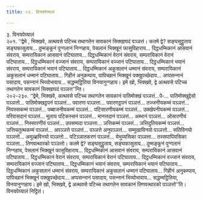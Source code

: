```yaml
---
title: ०३. विनयपेय्यालं

---
```

३. विनयपेय्यालं  
२०१. ‘‘द्वेमे , भिक्खवे, अत्थवसे पटिच्‍च तथागतेन सावकानं सिक्खापदं पञ्‍ञत्तं। कतमे द्वे? सङ्घसुट्ठुताय सङ्घफासुताय… दुम्मङ्कूनं पुग्गलानं निग्गहाय, पेसलानं भिक्खूनं फासुविहाराय… दिट्ठधम्मिकानं आसवानं संवराय, सम्परायिकानं आसवानं पटिघाताय… दिट्ठधम्मिकानं वेरानं संवराय, सम्परायिकानं वेरानं पटिघाताय… दिट्ठधम्मिकानं वज्‍जानं संवराय, सम्परायिकानं वज्‍जानं पटिघाताय… दिट्ठधम्मिकानं भयानं संवराय, सम्परायिकानं भयानं पटिघाताय… दिट्ठधम्मिकानं अकुसलानं धम्मानं संवराय, सम्परायिकानं अकुसलानं धम्मानं पटिघाताय… गिहीनं अनुकम्पाय, पापिच्छानं भिक्खूनं पक्खुपच्छेदाय… अप्पसन्‍नानं पसादाय, पसन्‍नानं भिय्योभावाय… सद्धम्मट्ठितिया विनयानुग्गहाय। इमे खो, भिक्खवे, द्वे अत्थवसे पटिच्‍च तथागतेन सावकानं सिक्खापदं पञ्‍ञत्त’’न्ति।  
२०२-२३०. ‘‘द्वेमे, भिक्खवे, अत्थवसे पटिच्‍च तथागतेन सावकानं पातिमोक्खं पञ्‍ञत्तं…पे॰… पातिमोक्खुद्देसो पञ्‍ञत्तो… पातिमोक्खट्ठपनं पञ्‍ञत्तं… पवारणा पञ्‍ञत्ता… पवारणट्ठपनं पञ्‍ञत्तं… तज्‍जनीयकम्मं पञ्‍ञत्तं… नियस्सकम्मं पञ्‍ञत्तं… पब्बाजनीयकम्मं पञ्‍ञत्तं… पटिसारणीयकम्मं पञ्‍ञत्तं… उक्खेपनीयकम्मं पञ्‍ञत्तं… परिवासदानं पञ्‍ञत्तं… मूलाय पटिकस्सनं पञ्‍ञत्तं… मानत्तदानं पञ्‍ञत्तं… अब्भानं पञ्‍ञत्तं… ओसारणीयं पञ्‍ञत्तं… निस्सारणीयं पञ्‍ञत्तं… उपसम्पदा पञ्‍ञत्ता… ञत्तिकम्मं पञ्‍ञत्तं… ञत्तिदुतियकम्मं पञ्‍ञत्तं… ञत्तिचतुत्थकम्मं पञ्‍ञत्तं… अपञ्‍ञत्ते पञ्‍ञत्तं… पञ्‍ञत्ते अनुपञ्‍ञत्तं… सम्मुखाविनयो पञ्‍ञत्तो… सतिविनयो पञ्‍ञत्तो… अमूळ्हविनयो पञ्‍ञत्तो… पटिञ्‍ञातकरणं पञ्‍ञत्तं… येभुय्यसिका पञ्‍ञत्ता… तस्सपापियसिका पञ्‍ञत्ता… तिणवत्थारको पञ्‍ञत्तो। कतमे द्वे? सङ्घसुट्ठुताय, सङ्घफासुताय… दुम्मङ्कूनं पुग्गलानं निग्गहाय, पेसलानं भिक्खूनं फासुविहाराय… दिट्ठधम्मिकानं आसवानं संवराय, सम्परायिकानं आसवानं पटिघाताय… दिट्ठधम्मिकानं वेरानं संवराय, सम्परायिकानं वेरानं पटिघाताय… दिट्ठधम्मिकानं वज्‍जानं संवराय, सम्परायिकानं वज्‍जानं पटिघाताय… दिट्ठधम्मिकानं भयानं संवराय, सम्परायिकानं भयानं पटिघाताय… दिट्ठधम्मिकानं अकुसलानं धम्मानं संवराय, सम्परायिकानं अकुसलानं धम्मानं पटिघाताय… गिहीनं अनुकम्पाय, पापिच्छानं भिक्खूनं पक्खुपच्छेदाय… अप्पसन्‍नानं पसादाय, पसन्‍नानं भिय्योभावाय… सद्धम्मट्ठितिया, विनयानुग्गहाय। इमे खो, भिक्खवे, द्वे अत्थवसे पटिच्‍च तथागतेन सावकानं तिणवत्थारको पञ्‍ञत्तो’’ति।  
विनयपेय्यालं निट्ठितं।  